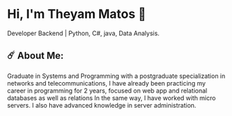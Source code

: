 # Hi, I'm Theyam Matos 🤙
Developer Backend | Python, C#, java, Data Analysis.

<h2 class="heading-element" dir="auto">☄️ About Me:</h2>
Graduate in Systems and Programming with a postgraduate specialization in networks and telecommunications, I have already been practicing my career in programming for 2 years, focused on web app and relational databases as well as relations In the same way, I have worked with micro servers. I also have advanced knowledge in server administration.
